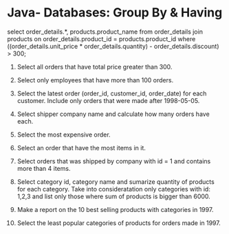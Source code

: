 # Java- Databases: Group By & Having


select order_details.*, products.product_name 
from order_details 
join products
on order_details.product_id = products.product_id
where ((order_details.unit_price * order_details.quantity) - order_details.discount) > 300;

1. Select all orders that have total price greater than 300.

2. Select only employees that have more than 100 orders.

3. Select the latest order (order_id, customer_id, order_date) for each customer. Include only orders that were made after 1998-05-05.

4. Select shipper company name and calculate how many orders have each.

5. Select the most expensive order.

6. Select an order that have the most items in it.

7. Select orders that was shipped by company with id = 1 and contains more than 4 items.

8. Select category id, category name and sumarize quantity of products for each category. Take into consideratation only categories with id: 1,2,3 and list only those where sum of products is bigger than 6000.

9. Make a report on the 10 best selling products with categories in 1997.

10. Select the least popular categories of products for orders made in 1997.
